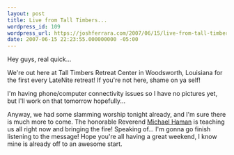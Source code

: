 ```yaml
---
layout: post
title: Live from Tall Timbers...
wordpress_id: 109
wordpress_url: https://joshferrara.com/2007/06/15/live-from-tall-timbers/
date: 2007-06-15 22:23:55.000000000 -05:00
---
```

Hey guys, real quick...

We're out here at Tall Timbers Retreat Center in Woodsworth, Louisiana for the first every LateNite retreat! If you're not here, shame on ya self!

I'm having phone/computer connectivity issues so I have no pictures yet, but I'll work on that tomorrow hopefully...

Anyway, we had some slamming worship tonight already, and I'm sure there is much more to come. The honorable Reverend <a href="http://www.mikehaman.com">Michael Haman</a> is teaching us all right now and bringing the fire! Speaking of... I'm gonna go finish listening to the message! Hope you're all having a great weekend, I know mine is already off to an awesome start.

